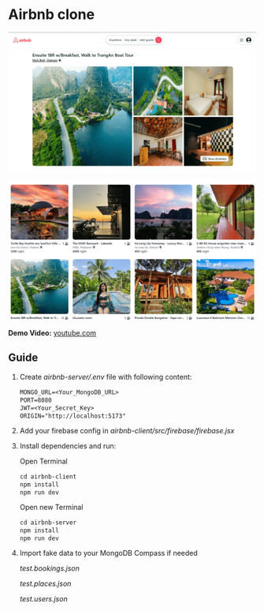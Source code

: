 # Airbnb clone

![airbnb clone](airbnb-client/public/desc-main.png)

![airbnb clone](airbnb-client/public/desc.png)

**Demo Video:** [youtube.com](https://youtu.be/vzwhi890_mQ)

## Guide

1. Create _airbnb-server/.env_ file with following content:

   ```
   MONGO_URL=<Your_MongoDB_URL>
   PORT=8080
   JWT=<Your_Secret_Key>
   ORIGIN="http://localhost:5173"
   ```

2. Add your firebase config in _airbnb-client/src/firebase/firebase.jsx_

3. Install dependencies and run:

   Open Terminal

   ```
   cd airbnb-client
   npm install
   npm run dev
   ```

   Open new Terminal

   ```
   cd airbnb-server
   npm install
   npm run dev
   ```

4. Import fake data to your MongoDB Compass if needed

   _test.bookings.json_

   _test.places.json_

   _test.users.json_
